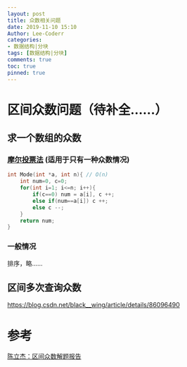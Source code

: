 ```yaml
---
layout: post
title: 众数相关问题
date: 2019-11-10 15:10
Author: Lee-Coderr
categories: 
- 数据结构|分块
tags: [数据结构|分块]
comments: true
toc: true
pinned: true
---
```


# 区间众数问题（待补全……）

## 求一个数组的众数

### [摩尔投票法](https://blog.csdn.net/qq_17550379/article/details/83818965) (适用于只有一种众数情况)

```c++
int Mode(int *a, int n){ // O(n)
    int num=0, c=0;
	for(int i=1; i<=n; i++){
        if(c==0) num = a[i], c ++;
        else if(num==a[i]) c ++;
        else c --;
    }
    return num;
}
```

### 一般情况

排序，略……

## 区间多次查询众数

https://blog.csdn.net/black__wing/article/details/86096490



# 参考

[陈立杰：区间众数解题报告](https://www.docin.com/p-679227660.html)

